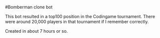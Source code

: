 #Bomberman clone  bot

This bot resulted in a top100 position in the Codingame tournament. There were around 20,000 players in that tournament if I remember correctly.

Created in about 7 hours or so.
